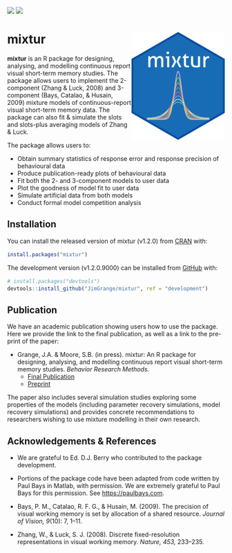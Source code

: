 
<!-- README.md is generated from README.Rmd. Please edit that file -->

[![](http://www.r-pkg.org/badges/version/mixtur)](https://cran.r-project.org/web/packages/mixtur/index.html)
[![](http://cranlogs.r-pkg.org/badges/grand-total/mixtur)](https://cran.r-project.org/web/packages/mixtur/index.html)

# mixtur <a ><img src='images/logo/mixtur_logo.png' align="right" height="250" /></a>

**mixtur** is an R package for designing, analysing, and modelling
continuous report visual short-term memory studies. The package allows
users to implement the 2-component (Zhang & Luck, 2008) and 3-component
(Bays, Catalao, & Husain, 2009) mixture models of continuous-report
visual short-term memory data. The package can also fit & simulate the
slots and slots-plus averaging models of Zhang & Luck.

The package allows users to:

-   Obtain summary statistics of response error and response precision
    of behavioural data
-   Produce publication-ready plots of behavioural data
-   Fit both the 2- and 3-component models to user data
-   Plot the goodness of model fit to user data
-   Simulate artificial data from both models
-   Conduct formal model competition analysis

## Installation

You can install the released version of mixtur (v1.2.0) from
[CRAN](https://cran.r-project.org/web/packages/mixtur/index.html) with:

``` r
install.packages("mixtur")
```

The development version (v1.2.0.9000) can be installed from
[GitHub](https://github.com/) with:

``` r
# install.packages("devtools")
devtools::install_github("JimGrange/mixtur", ref = "development")
```

## Publication

We have an academic publication showing users how to use the package.
Here we provide the link to the final publication, as well as a link to
the pre-print of the paper:

-   Grange, J.A. & Moore, S.B. (in press). mixtur: An R package for
    designing, analysing, and modelling continuous report visual
    short-term memory studies. *Behavior Research Methods.*
    -   [Final
        Publication](https://link.springer.com/article/10.3758/s13428-021-01688-1)  
    -   [Preprint](https://psyarxiv.com/n6gqx/)

The paper also includes several simulation studies exploring some
properties of the models (including parameter recovery simulations,
model recovery simulations) and provides concrete recommendations to
researchers wishing to use mixture modelling in their own research.

## Acknowledgements & References

-   We are grateful to Ed. D.J. Berry who contributed to the package
    development.

-   Portions of the package code have been adapted from code written by
    Paul Bays in Matlab, with permission. We are extremely grateful to
    Paul Bays for this permission. See <https://paulbays.com>.

-   Bays, P. M., Catalao, R. F. G., & Husain, M. (2009). The precision
    of visual working memory is set by allocation of a shared resource.
    *Journal of Vision, 9*(10): 7, 1–11.

-   Zhang, W., & Luck, S. J. (2008). Discrete fixed-resolution
    representations in visual working memory. *Nature, 453,* 233–235.
